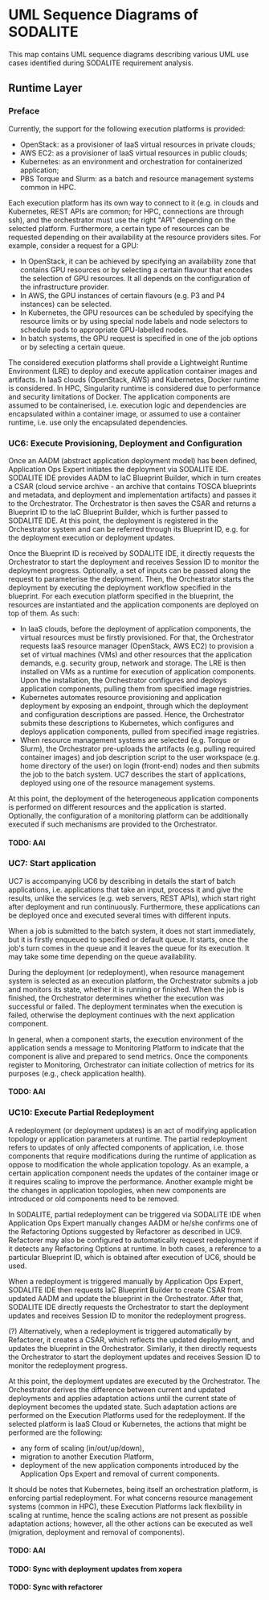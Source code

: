 # UML Sequence Diagrams of SODALITE

This map contains UML sequence diagrams describing various UML use cases identified during SODALITE requirement analysis.

## Runtime Layer

### Preface

Currently, the support for the following execution platforms is provided:

- OpenStack: as a provisioner of IaaS virtual resources in private clouds;
- AWS EC2: as a provisioner of IaaS virtual resources in public clouds;
- Kubernetes: as an environment and orchestration for containerized application;
- PBS Torque and Slurm: as a batch and resource management systems common in HPC.

Each execution platform has its own way to connect to it (e.g. in clouds and Kubernetes, REST APIs are common; for HPC, connections are through ssh), and the orchestrator must use the right "API" depending on the selected platform. Furthermore, a certain type of resources can be requested depending on their availability at the resource providers sites. For example, consider a request for a GPU:

- In OpenStack, it can be achieved by specifying an availability zone that contains GPU resources or by selecting a certain flavour that encodes the selection of GPU resources. It all depends on the configuration of the infrastructure provider.
- In AWS, the GPU instances of certain flavours (e.g. P3 and P4 instances) can be selected.
- In Kubernetes, the GPU resources can be scheduled by specifying the resource limits or by using special node labels and node selectors to schedule pods to appropriate GPU-labelled nodes.
- In batch systems, the GPU request is specified in one of the job options or by selecting a certain queue.

The considered execution platforms shall provide a Lightweight Runtime Environment (LRE) to deploy and execute application container images and artifacts. In IaaS clouds (OpenStack, AWS) and Kubernetes, Docker runtime is considered. In HPC, Singularity runtime is considered due to performance and security limitations of Docker. The application components are assumed to be containerised, i.e. execution logic and dependencies are encapsulated within a container image, or assumed to use a container runtime, i.e. use only the encapsulated dependencies. 

### UC6: Execute Provisioning, Deployment and Configuration

Once an AADM (abstract application deployment model) has been defined, Application Ops Expert initiates the deployment via SODALITE IDE. SODALITE IDE provides AADM to IaC Blueprint Builder, which in turn creates a CSAR (cloud service archive - an archive that contains TOSCA blueprints and metadata, and deployment and implementation artifacts) and passes it to the Orchestrator. The Orchestrator is then saves the CSAR and returns a Blueprint ID to the IaC Blueprint Builder, which is further passed to SODALITE IDE. At this point, the deployment is registered in the Orchestrator system and can be referred through its Blueprint ID, e.g. for the deployment execution or deployment updates.

Once the Blueprint ID is received by SODALITE IDE, it directly requests the Orchestrator to start the deployment and receives Session ID to monitor the deployment progress. Optionally, a set of inputs can be passed along the request to parameterise the deployment. Then, the Orchestrator starts the deployment by executing the deployment workflow specified in the blueprint. For each execution platform specified in the blueprint, the resources are instantiated and the application components are deployed on top of them. As such:

- In IaaS clouds, before the deployment of application components, the virtual resources must be firstly provisioned. For that, the Orchestrator requests IaaS resource manager (OpenStack, AWS EC2) to provision a set of virtual machines (VMs) and other resources that the application demands, e.g. security group, network and storage. The LRE is then installed on VMs as a runtime for execution of application components. Upon the installation, the Orchestrator configures and deploys application components, pulling them from specified image registries.
- Kubernetes automates resource provisioning and application deployment by exposing an endpoint,
through which the deployment and configuration descriptions are passed. Hence, the Orchestrator
submits these descriptions to Kubernetes, which configures and deploys application components, pulled from specified image registries.
- When resource management systems are selected (e.g. Torque or Slurm), the Orchestrator pre-uploads the artifacts (e.g. pulling required container images) and job description script to the user workspace (e.g. home directory of the user) on login (front-end) nodes and then submits the job to the batch system. UC7 describes the start of applications, deployed using one of the resource management systems.

At this point, the deployment of the heterogeneous application components is performed on different resources and the application is started. Optionally, the configuration of a monitoring platform can be additionally executed if such mechanisms are provided to the Orchestrator.

#### TODO: AAI

### UC7: Start application

UC7 is accompanying UC6 by describing in details the start of batch applications, i.e. applications that take an input, process it and give the results, unlike the services (e.g. web servers, REST APIs), which start right after deployment and run continuously. Furthermore, these applications can be deployed once and executed several times with different inputs.

When a job is submitted to the batch system, it does not start immediately, but it is firstly enqueued to specified or default queue. It starts, once the job's turn comes in the queue and it leaves the queue for its execution. It may take some time depending on the queue availability.

During the deployment (or redeployment), when resource management system is selected as an execution platform, the Orchestrator submits a job and monitors its state, whether it is running or finished. When the job is finished, the Orchestrator determines whether the execution was successful or failed. The deployment terminates when the execution is failed, otherwise the deployment continues with the next application component.

In general, when a component starts, the execution environment of the application sends a message to Monitoring Platform to indicate that the component is alive and prepared to send metrics. Once the components register to Monitoring, Orchestrator can initiate collection of metrics for its purposes (e.g., check application health).

#### TODO: AAI

### UC10: Execute Partial Redeployment

A redeployment (or deployment updates) is an act of modifying application topology or application parameters at runtime. The partial redeployment refers to updates of only affected components of application, i.e. those components that require modifications during the runtime of application as oppose to modification the whole application topology. As an example, a certain application component needs the updates of the container image or it requires scaling to improve the performance. Another example might be the changes in application topologies, when new components are introduced or old components need to be removed.

In SODALITE, partial redeployment can be triggered via SODALITE IDE when Application Ops Expert manually changes AADM or he/she confirms one of the Refactoring Options suggested by Refactorer as described in UC9. Refactorer may also be configured to automatically request redeployment if it detects any Refactoring Options at runtime. In both cases, a reference to a particular Blueprint ID, which is obtained after execution of UC6, should be used.

When a redeployment is triggered manually by Application Ops Expert, SODALITE IDE then requests IaC Blueprint Builder to create CSAR from updated AADM and update the blueprint in the Orchestrator. After that, SODALITE IDE directly requests the Orchestrator to start the deployment updates and receives Session ID to monitor the redeployment progress.

(?) Alternatively, when a redeployment is triggered automatically by Refactorer, it creates a CSAR, which reflects the updated deployment, and updates the blueprint in the Orchestrator. Similarly, it then directly requests the Orchestrator to start the deployment updates and receives Session ID to monitor the redeployment progress.

At this point, the deployment updates are executed by the Orchestrator. The Orchestrator derives the difference between current and updated deployments and applies adaptation actions until the current state of deployment becomes the updated state. Such adaptation actions are performed on the Execution Platforms used for the redeployment. If the selected platform is IaaS Cloud or Kubernetes, the actions that might be performed are the following:

- any form of scaling (in/out/up/down),
- migration to another Execution Platform,
- deployment of the new application components introduced by the Application Ops Expert and removal of current components.

It should be notes that Kubernetes, being itself an orchestration platform, is enforcing partial redeployment. For what concerns resource management systems (common in HPC), these Execution Platforms lack flexibility in scaling at runtime, hence the scaling actions are not present as possible adaptation actions; however, all the other actions can be executed as well (migration, deployment and removal of components).

#### TODO: AAI

#### TODO: Sync with deployment updates from xopera

#### TODO: Sync with refactorer